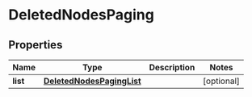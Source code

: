 

# DeletedNodesPaging

## Properties

Name | Type | Description | Notes
------------ | ------------- | ------------- | -------------
**list** | [**DeletedNodesPagingList**](DeletedNodesPagingList.md) |  |  [optional]



